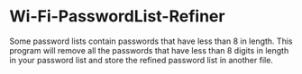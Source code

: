 # Wi-Fi-PasswordList-Refiner
Some password lists contain passwords that have less than 8  in length. This program will remove all the passwords that have less than 8 digits in length in your password list and store the refined password list in another file.
